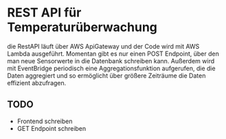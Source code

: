# REST API für Temperaturüberwachung

die RestAPI läuft über AWS ApiGateway und der Code wird mit AWS Lambda ausgeführt. Momentan gibt es nur einen POST Endpoint, über den man neue Sensorwerte in die Datenbank schreiben kann. Außerdem wird mit EventBridge periodisch eine Aggregationsfunktion aufgerufen, die die Daten aggregiert und so ermöglicht über größere Zeiträume die Daten effizient abzufragen.

## TODO
- Frontend schreiben
- GET Endpoint schreiben